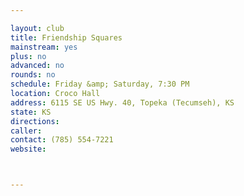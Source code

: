 ```yaml
---

layout: club
title: Friendship Squares
mainstream: yes
plus: no
advanced: no
rounds: no
schedule: Friday &amp; Saturday, 7:30 PM
location: Croco Hall
address: 6115 SE US Hwy. 40, Topeka (Tecumseh), KS
state: KS
directions: 
caller: 
contact: (785) 554-7221
website: 



---
```


